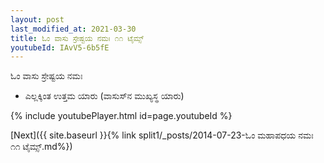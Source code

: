 ```yaml
---
layout: post
last_modified_at: 2021-03-30
title: ಓಂ ವಾಸು ಸ್ರೇಷ್ಟಯ ನಮಃ ೧೧ ಟೈಮ್ಸ್
youtubeId: IAvV5-6b5fE
---
```

 
 
 ಓಂ ವಾಸು ಸ್ರೇಷ್ಟಯ ನಮಃ  
 
 -  ಎಲ್ಲಕ್ಕಿಂತ ಉತ್ತಮ ಯಾರು (ವಾಸುಸ್‌ನ ಮುಖ್ಯಸ್ಥ ಯಾರು) 
 
  
 
  
 
 
 
 
 
 


{% include youtubePlayer.html id=page.youtubeId %}
 
[Next]({{ site.baseurl }}{% link  split1/_posts/2014-07-23-ಓಂ ಮಹಾಪಧಯ ನಮಃ ೧೧ ಟೈಮ್ಸ್.md%})
 
